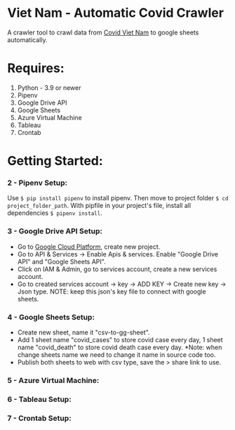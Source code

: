 # Viet Nam - Automatic Covid Crawler
A crawler tool to crawl data from [Covid Viet Nam](https://covid19.gov.vn/) to google sheets automatically.
# Requires: 
1. Python - 3.9 or newer
2. Pipenv
3. Google Drive API
4. Google Sheets
5. Azure Virtual Machine
6. Tableau
7. Crontab
# Getting Started:
### 2 - Pipenv Setup:
Use `$ pip install pipenv` to install pipenv. Then move to project folder `$ cd project_folder_path`. 
With pipfile in your project's file, install all dependencies `$ pipenv install`.
### 3 - Google Drive API Setup:
- Go to [Google Cloud Platform](https://console.cloud.google.com/home/dashboard), create new project.
- Go to API & Services -> Enable Apis & services. Enable "Google Drive API" and "Google Sheets API".
- Click on IAM & Admin, go to services account, create a new services account.
- Go to created services account -> key -> ADD KEY -> Create new key -> Json type. NOTE: keep this json's key file to connect with google sheets.
### 4 - Google Sheets Setup:
- Create new sheet, name it "csv-to-gg-sheet". 
- Add 1 sheet name "covid_cases" to store covid case every day, 1 sheet name "covid_death" to store covid death case every day. *Note: when change sheets name we need to change it name in source code too.
- Publish both sheets to web with csv type, save the > share link to use.

### 5 - Azure Virtual Machine:
### 6 - Tableau Setup:
### 7 - Crontab Setup:
